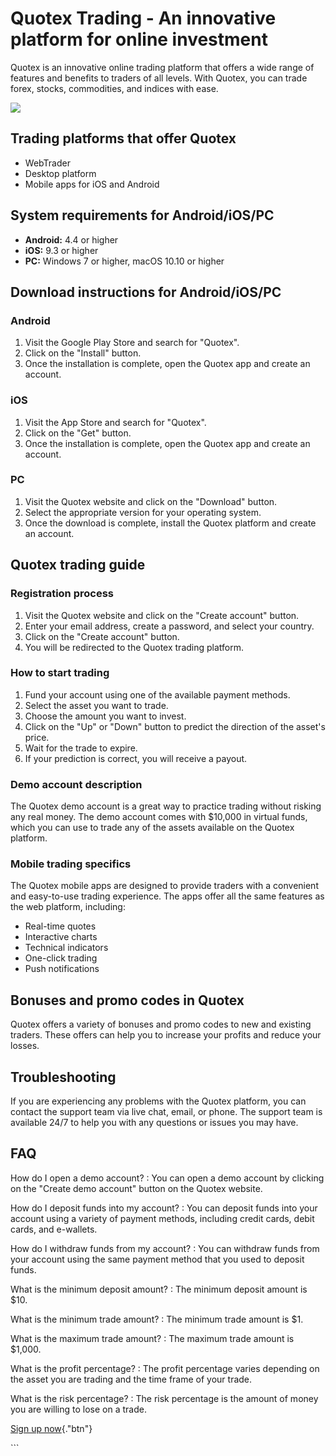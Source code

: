 

# Quotex Trading - An innovative platform for online investment

Quotex is an innovative online trading platform that offers a wide range
of features and benefits to traders of all levels. With Quotex, you can
trade forex, stocks, commodities, and indices with ease.

[![](https://static.quotex.io/files/3_en/300_250.jpg)](https://traff.sbs/brokerqxlid)




## Trading platforms that offer Quotex

-   WebTrader
-   Desktop platform
-   Mobile apps for iOS and Android

## System requirements for Android/iOS/PC

-   **Android:** 4.4 or higher
-   **iOS:** 9.3 or higher
-   **PC:** Windows 7 or higher, macOS 10.10 or higher

## Download instructions for Android/iOS/PC

### Android

1.  Visit the Google Play Store and search for "Quotex".
2.  Click on the "Install" button.
3.  Once the installation is complete, open the Quotex app and create an
    account.

### iOS

1.  Visit the App Store and search for "Quotex".
2.  Click on the "Get" button.
3.  Once the installation is complete, open the Quotex app and create an
    account.

### PC

1.  Visit the Quotex website and click on the "Download" button.
2.  Select the appropriate version for your operating system.
3.  Once the download is complete, install the Quotex platform and
    create an account.

## Quotex trading guide

### Registration process

1.  Visit the Quotex website and click on the "Create account"
    button.
2.  Enter your email address, create a password, and select your
    country.
3.  Click on the "Create account" button.
4.  You will be redirected to the Quotex trading platform.

### How to start trading

1.  Fund your account using one of the available payment methods.
2.  Select the asset you want to trade.
3.  Choose the amount you want to invest.
4.  Click on the "Up" or "Down" button to predict the
    direction of the asset\'s price.
5.  Wait for the trade to expire.
6.  If your prediction is correct, you will receive a payout.

### Demo account description

The Quotex demo account is a great way to practice trading without
risking any real money. The demo account comes with \$10,000 in virtual
funds, which you can use to trade any of the assets available on the
Quotex platform.

### Mobile trading specifics

The Quotex mobile apps are designed to provide traders with a convenient
and easy-to-use trading experience. The apps offer all the same features
as the web platform, including:

-   Real-time quotes
-   Interactive charts
-   Technical indicators
-   One-click trading
-   Push notifications

## Bonuses and promo codes in Quotex

Quotex offers a variety of bonuses and promo codes to new and existing
traders. These offers can help you to increase your profits and reduce
your losses.

## Troubleshooting

If you are experiencing any problems with the Quotex platform, you can
contact the support team via live chat, email, or phone. The support
team is available 24/7 to help you with any questions or issues you may
have.

## FAQ

How do I open a demo account?
:   You can open a demo account by clicking on the "Create demo
    account" button on the Quotex website.

How do I deposit funds into my account?
:   You can deposit funds into your account using a variety of payment
    methods, including credit cards, debit cards, and e-wallets.

How do I withdraw funds from my account?
:   You can withdraw funds from your account using the same payment
    method that you used to deposit funds.

What is the minimum deposit amount?
:   The minimum deposit amount is \$10.

What is the minimum trade amount?
:   The minimum trade amount is \$1.

What is the maximum trade amount?
:   The maximum trade amount is \$1,000.

What is the profit percentage?
:   The profit percentage varies depending on the asset you are trading
    and the time frame of your trade.

What is the risk percentage?
:   The risk percentage is the amount of money you are willing to lose
    on a trade.

[Sign up now](\%22https://traff.sbs/brokerqxsignup\%22){."btn"}

\`\`\`


